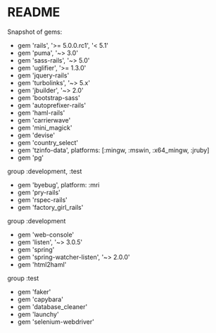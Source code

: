 # README

Snapshot of gems:

 - gem 'rails', '>= 5.0.0.rc1', '< 5.1' 
 - gem 'puma', '~> 3.0' 
 - gem 'sass-rails', '~> 5.0' 
 - gem 'uglifier', '>= 1.3.0' 
 - gem 'jquery-rails'
 - gem 'turbolinks', '~> 5.x' 
 - gem 'jbuilder', '~> 2.0'
 - gem 'bootstrap-sass'
 - gem 'autoprefixer-rails'
 - gem 'haml-rails'
 - gem 'carrierwave'
 - gem 'mini_magick'
 - gem 'devise'
 - gem 'country_select'
 - gem 'tzinfo-data', platforms: [:mingw, :mswin, :x64_mingw, :jruby]
 - gem 'pg'

group :development, :test 

 - gem 'byebug', platform: :mri
 - gem 'pry-rails'
 - gem 'rspec-rails'  
 - gem 'factory_girl_rails'

group :development

 - gem 'web-console'   
 - gem 'listen', '~> 3.0.5'   
 - gem 'spring'   
 - gem 'spring-watcher-listen', '~> 2.0.0' 
 - gem 'html2haml'

group :test

 - gem 'faker'
 - gem 'capybara'
 - gem 'database_cleaner'
 - gem 'launchy'
 - gem 'selenium-webdriver'



